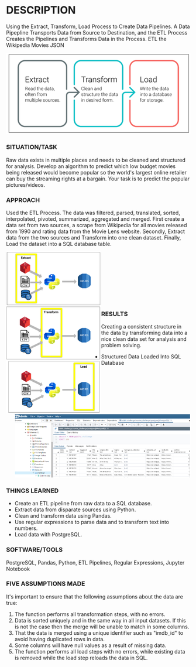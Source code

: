 # DESCRIPTION
Using the Extract, Transform, Load Process to Create Data Pipelines. A Data Pipepline Transports Data from Source to Destination, and 
the ETL Process Creates the Pipelines and Transforms Data in the Process.
ETL the Wikipedia Movies JSON

![](/pics/ETL_process.png)

### SITUATION/TASK
Raw data exists in multiple places  and needs to be cleaned and structured for analysis. 
Develop an algorithm to predict which low budget movies being released would become popular so the world's largest 
online retailer can buy the streaming rights at a bargain. Your task is to predict the popular pictures/videos.

### APPROACH
Used the ETL Process. The data was filtered, parsed, translated, sorted, interpolated, pivoted, summarized, aggregated and merged.   First create a data set from two sources, a scrape from Wikipedia for all movies released from 1990 and 
rating data from the Movie Lens website. Secondly, Extract data from the two sources and Transform into one clean dataset. 
Finally, Load the dataset into a SQL database table.


<img align="left" width="260" src="pics/Extract.png"><br/>
<img align="left" width="260" src="/pics/Transform.png"><br/>
<img align="left" width="260" src="/pics/Load.png"><br/><br/><br/><br/><br/><br/>



### RESULTS
Creating a consistent structure in the data by transforming data into a nice clean data set for analysis and problem solving.

* Structured Data Loaded Into SQL Database
![](/pics/PostgresSQL_table.png)

### THINGS LEARNED
* Create an ETL pipeline from raw data to a SQL database.
* Extract data from disparate sources using Python.
* Clean and transform data using Pandas.
* Use regular expressions to parse data and to transform text into numbers.
* Load data with PostgreSQL.

### SOFTWARE/TOOLS
PostgreSQL, Pandas, Python, ETL Pipelines, Regular Expressions, Jupyter Notebook

### FIVE ASSUMPTIONS MADE
It's important to ensure that the following assumptions about the data are true: 

1) The function performs all transformation steps, with no errors.   
2) Data is sorted uniquely and in the same way in all input datasets.
   If this is not the case then the merge will be unable to match in some columns.
3) That the data is merged using a unique identifier such as "imdb_id" to avoid having duplicated rows in data. 
4) Some columns will have null values as a result of missing data.
5) The function performs all load steps with no errors, while existing data is removed while the load step reloads the data in SQL.
